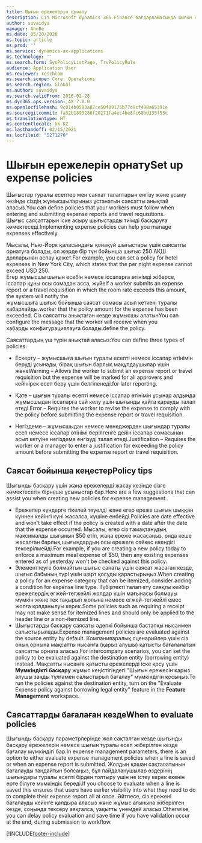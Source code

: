 ```yaml
---
title: Шығын ережелерін орнату
description: Сіз Microsoft Dynamics 365 Finance бағдарламасында шығын есептері мен іссапар өтінімдерін енгізу және жіберу кезінде сіздің жұмысшыларыңыз ұстанатын шығын ережелерін орната аласыз.
author: suvaidya
manager: AnnBe
ms.date: 05/20/2020
ms.topic: article
ms.prod: ''
ms.service: dynamics-ax-applications
ms.technology: ''
ms.search.form: SysPolicyListPage, TrvPolicyRule
audience: Application User
ms.reviewer: roschlom
ms.search.scope: Core, Operations
ms.search.region: Global
ms.author: suvaidya
ms.search.validFrom: 2016-02-28
ms.dyn365.ops.version: AX 7.0.0
ms.openlocfilehash: 9c014b0593a87ce50f09175b77d9cf498a65391e
ms.sourcegitcommit: fa32b1893286f20271fa4ec4be8fc68bd135f53c
ms.translationtype: HT
ms.contentlocale: kk-KZ
ms.lasthandoff: 02/15/2021
ms.locfileid: "5271270"
---
```

# <a name="set-up-expense-policies"></a><span data-ttu-id="3513f-103">Шығын ережелерін орнату</span><span class="sxs-lookup"><span data-stu-id="3513f-103">Set up expense policies</span></span>

<span data-ttu-id="3513f-104">Шығыстар туралы есептер мен саяхат талаптарын енгізу және ұсыну кезінде сіздің жұмысшыларыңыз ұстанатын саясатты анықтай аласыз.</span><span class="sxs-lookup"><span data-stu-id="3513f-104">You can define policies that your workers must follow when entering and submitting expense reports and travel requisitions.</span></span>         
<span data-ttu-id="3513f-105">Шығыс саясаттарын іске асыру шығыстарды тиімді басқаруға көмектеседі.</span><span class="sxs-lookup"><span data-stu-id="3513f-105">Implementing expense policies can help you manage expenses effectively.</span></span>         

<span data-ttu-id="3513f-106">Мысалы, Нью-Йорк қаласындағы қонақүй шығыстары үшін саясатты орнатуға болады, ол жерде бір түн бойынша шығыс 250 АҚШ долларынан аспау қажет.</span><span class="sxs-lookup"><span data-stu-id="3513f-106">For example, you can set a policy for hotel expenses in New York City, which states that the per night expense cannot exceed USD 250.</span></span>       
<span data-ttu-id="3513f-107">Егер жұмысшы шығын есебін немесе іссапарға өтінімді жіберсе, іссапар құны осы сомадан асса, жүйе</span><span class="sxs-lookup"><span data-stu-id="3513f-107">If a worker submits an expense report or a travel requisition in which the room rate exceeds this amount, the system will notify the</span></span>        
<span data-ttu-id="3513f-108">жұмысшыға шығыс бойынша саясат сомасы асып кеткені туралы хабарлайды.</span><span class="sxs-lookup"><span data-stu-id="3513f-108">worker that the policy amount for the expense has been exceeded.</span></span> <span data-ttu-id="3513f-109">Сіз саясатты анықтаған кезде жұмысшы алатын</span><span class="sxs-lookup"><span data-stu-id="3513f-109">You can configure the message that the worker will receive when you</span></span>        
<span data-ttu-id="3513f-110">хабарды конфигурациялауға болады.</span><span class="sxs-lookup"><span data-stu-id="3513f-110">define the policy.</span></span>      
        
<span data-ttu-id="3513f-111">Саясаттардың үш түрін анықтай аласыз:</span><span class="sxs-lookup"><span data-stu-id="3513f-111">You can define three types of policies:</span></span>         
        
- <span data-ttu-id="3513f-112">Ескерту – жұмысшыға шығын туралы есепті немесе іссапар өтінімін беруді ұсынады, бірақ шығын барлық мақұлдаушылар үшін және</span><span class="sxs-lookup"><span data-stu-id="3513f-112">Warning – Allows the worker to submit an expense report or travel requisition but the expense will be marked for all approvers and</span></span>        
  <span data-ttu-id="3513f-113">кейінірек есеп беру үшін белгіленеді.</span><span class="sxs-lookup"><span data-stu-id="3513f-113">for later reporting.</span></span>        

- <span data-ttu-id="3513f-114">Қате – шығын туралы есепті немесе іссапар өтінімін ұсынар алдында жұмысшыдан іссапарға сай келу үшін шығынды қайта қарауды талап етеді.</span><span class="sxs-lookup"><span data-stu-id="3513f-114">Error – Requires the worker to revise the expense to comply with the policy before submitting the expense report or travel requisition.</span></span>       
 
 - <span data-ttu-id="3513f-115">Негіздеме – жұмысшыдан немесе менеджерден шығындар туралы есеп немесе іссапар өтінімі берілгенге дейін іссапар сомасынан асып кетуіне негіздеме енгізуді талап етеді.</span><span class="sxs-lookup"><span data-stu-id="3513f-115">Justification – Requires the worker or a manager to enter a justification for exceeding the policy amount before submitting the expense report or travel requisition.</span></span>        

## <a name="policy-tips"></a><span data-ttu-id="3513f-116">Саясат бойынша кеңестер</span><span class="sxs-lookup"><span data-stu-id="3513f-116">Policy tips</span></span>
<span data-ttu-id="3513f-117">Шығынды басқару үшін жаңа ережелерді жасау кезінде сізге көмектесетін бірнеше ұсыныстар бар.</span><span class="sxs-lookup"><span data-stu-id="3513f-117">Here are a few suggestions that can assist you when creating new policies for expense management.</span></span> 
* <span data-ttu-id="3513f-118">Ережелер күндерге тікелей тәуелді және егер ереже шығын шыққан күннен кейінгі күні жасалса, күшіне енбейді.</span><span class="sxs-lookup"><span data-stu-id="3513f-118">Policies are date effective and won't take effect if the policy is created with a date after the date that the expense occurred.</span></span> <span data-ttu-id="3513f-119">Мысалы, егер сіз тамақтанудың максималды шығынын $50 етіп, жаңа ереже жасасаңыз, онда кеше жасалған барлық шығындардың осы ережеге сәйкес екендігі тексерілмейді.</span><span class="sxs-lookup"><span data-stu-id="3513f-119">For example, if you are creating a new policy today to enforce a maximum meal expense of $50, then any existing expenses entered as of yesterday won't be checked against this policy.</span></span>
* <span data-ttu-id="3513f-120">Элементтеуге болмайтын шығыс санаты үшін саясат жасаған кезде, шығыс бабының түрі үшін шарт қосуды қарастырыңыз.</span><span class="sxs-lookup"><span data-stu-id="3513f-120">When creating a policy for an expense category that can be itemized, consider adding a condition for expense line type.</span></span> <span data-ttu-id="3513f-121">Түбіртекті талап ету сияқты кейбір ережелердің егжей-тегжейлі жолдар үшін мағынасы болмауы мүмкін және тек тақырып жолына немесе егжей-тегжейлі емес жолға қолданылуы керек.</span><span class="sxs-lookup"><span data-stu-id="3513f-121">Some policies such as requiring a receipt may not make sense for itemized lines and should only be applied to the header line or a non-itemized line.</span></span> 
* <span data-ttu-id="3513f-122">Шығыстарды басқару саясаты әдепкі бойынша бастапқы нысанмен салыстырылады.</span><span class="sxs-lookup"><span data-stu-id="3513f-122">Expense management policies are evaluated against the source entity by default.</span></span> <span data-ttu-id="3513f-123">Компанияаралық сценарийлер үшін сіз оның орнына мақсатты нысанға (қарыз алушы) қатысты бағаланатын саясатты орната аласыз.</span><span class="sxs-lookup"><span data-stu-id="3513f-123">For intercompany scenarios, you can set the policy to be evaluated against the destination entity (borrowing entity) instead.</span></span> <span data-ttu-id="3513f-124">Мақсатты нысанға қатысты ережелерді іске қосу үшін **Мүмкіндікті басқару** жұмыс кеңістігіндегі "Шығын ережесін қарыз алушы заңды тұлғамен салыстырып бағалау" мүмкіндігін қосыңыз.</span><span class="sxs-lookup"><span data-stu-id="3513f-124">To run the policies against the destination entity, turn on the "Evaluate Expense policy against borrowing legal entity" feature in the **Feature Management** workspace.</span></span>

## <a name="when-to-evaluate-policies"></a><span data-ttu-id="3513f-125">Саясаттарды бағалаған кезде</span><span class="sxs-lookup"><span data-stu-id="3513f-125">When to evaluate policies</span></span>

<span data-ttu-id="3513f-126">Шығынды басқару параметрлерінде жол сақталған кезде шығынды басқару ережелерін немесе шығын туралы есеп жіберілген кезде бағалау мүмкіндігі бар.</span><span class="sxs-lookup"><span data-stu-id="3513f-126">In expense management parameters, there is an option to either evaluate expense management policies when a line is saved or when an expense report is submitted.</span></span> <span data-ttu-id="3513f-127">Жолдың қашан сақталатынын бағалауды таңдайтын болсаңыз, бұл пайдаланушылар өздерінің шығындары туралы есепті бірден толтыру үшін не істеу керек екенін ерте білуге мүмкіндік береді.</span><span class="sxs-lookup"><span data-stu-id="3513f-127">If you choose to evaluate when a line is saved this ensures that users have earlier visibility into what they need to do to complete their expense report all at once.</span></span> <span data-ttu-id="3513f-128">Әйтпесе, сіз ережені бағалауды кейінге қалдыра аласыз және жұмыс ағынына жіберілген кезде, соңында тексеру аяқталса, уақытты үнемдей аласыз.</span><span class="sxs-lookup"><span data-stu-id="3513f-128">Otherwise, you can delay policy evaluation and save time if you have validation occur at the end, during submission to workflow.</span></span>


[!INCLUDE[footer-include](../includes/footer-banner.md)]